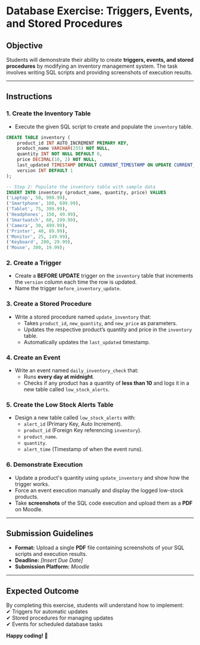 # **Database Exercise: Triggers, Events, and Stored Procedures**

## **Objective**  
Students will demonstrate their ability to create **triggers, events, and stored procedures** by modifying an inventory management system. The task involves writing SQL scripts and providing screenshots of execution results.

---

## **Instructions**  

### 1. Create the Inventory Table  
- Execute the given SQL script to create and populate the `inventory` table.

```sql
CREATE TABLE inventory (
    product_id INT AUTO_INCREMENT PRIMARY KEY,
    product_name VARCHAR(255) NOT NULL,
    quantity INT NOT NULL DEFAULT 0,
    price DECIMAL(10, 2) NOT NULL,
    last_updated TIMESTAMP DEFAULT CURRENT_TIMESTAMP ON UPDATE CURRENT_TIMESTAMP,
    version INT DEFAULT 1
);

-- Step 2: Populate the inventory table with sample data
INSERT INTO inventory (product_name, quantity, price) VALUES
('Laptop', 50, 999.99),
('Smartphone', 100, 699.99),
('Tablet', 75, 399.99),
('Headphones', 150, 49.99),
('Smartwatch', 60, 199.99),
('Camera', 30, 499.99),
('Printer', 40, 89.99),
('Monitor', 25, 149.99),
('Keyboard', 200, 29.99),
('Mouse', 300, 19.99);

```


### 2. Create a Trigger  
- Create a **BEFORE UPDATE** trigger on the `inventory` table that increments the `version` column each time the row is updated.
- Name the trigger `before_inventory_update`.

### 3. Create a Stored Procedure  
- Write a stored procedure named `update_inventory` that:
  - Takes `product_id`, `new_quantity`, and `new_price` as parameters.
  - Updates the respective product’s quantity and price in the `inventory` table.
  - Automatically updates the `last_updated` timestamp.

### 4. Create an Event  
- Write an event named `daily_inventory_check` that:
  - Runs **every day at midnight**.
  - Checks if any product has a quantity of **less than 10** and logs it in a new table called `low_stock_alerts`.

### 5. Create the Low Stock Alerts Table  
- Design a new table called `low_stock_alerts` with:
  - `alert_id` (Primary Key, Auto Increment).
  - `product_id` (Foreign Key referencing `inventory`).
  - `product_name`.
  - `quantity`.
  - `alert_time` (Timestamp of when the event runs).

### 6. Demonstrate Execution  
- Update a product's quantity using `update_inventory` and show how the trigger works.
- Force an event execution manually and display the logged low-stock products.
- Take **screenshots** of the SQL code execution and upload them as a **PDF** on Moodle.

---

## **Submission Guidelines**  
- **Format:** Upload a single **PDF** file containing screenshots of your SQL scripts and execution results.  
- **Deadline:** *[Insert Due Date]*  
- **Submission Platform:** *Moodle*  

---

## **Expected Outcome**  
By completing this exercise, students will understand how to implement:  
✔ Triggers for automatic updates  
✔ Stored procedures for managing updates  
✔ Events for scheduled database tasks  

**Happy coding! 🚀**
